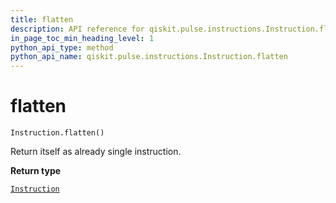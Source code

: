 ```yaml
---
title: flatten
description: API reference for qiskit.pulse.instructions.Instruction.flatten
in_page_toc_min_heading_level: 1
python_api_type: method
python_api_name: qiskit.pulse.instructions.Instruction.flatten
---
```


# flatten

<span id="qiskit.pulse.instructions.Instruction.flatten" />

`Instruction.flatten()`

Return itself as already single instruction.

**Return type**

[`Instruction`](qiskit.pulse.instructions.Instruction "qiskit.pulse.instructions.instruction.Instruction")

